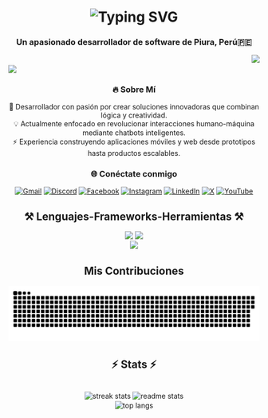 <h1 align="center">
  
  <img src="https://readme-typing-svg.herokuapp.com?font=Fira+Code&size=40&pause=1000&color=FF691F&center=true&vCenter=true&width=500&height=100&lines=Hola+Devs+%F0%9F%91%8B;Soy+ManuelNZ20+%F0%9F%91%8B%F0%9F%91%A8%E2%80%8D%F0%9F%92%BB" alt="Typing SVG" />
  
</h1>

<h3 align="center">Un apasionado desarrollador de software de Piura, Perú🇵🇪</h3>

<img align="right" src="https://visitor-badge.laobi.icu/badge?page_id=manuelnz20.manuelnz20"/>

<br/>

<img align="center" src="https://res.cloudinary.com/dqpzipc8i/image/upload/v1753717573/banner_logo_1_copy_lntt4j.png"/>

<div align="center">

### 🔥 **Sobre Mí**

🚀 Desarrollador con pasión por crear soluciones innovadoras que combinan lógica y creatividad.  
💡 Actualmente enfocado en revolucionar interacciones humano-máquina mediante chatbots inteligentes.  
⚡ Experiencia construyendo aplicaciones móviles y web desde prototipos hasta productos escalables.

</div>

<div align="center">

### 🌐 Conéctate conmigo

[![Gmail](https://img.shields.io/badge/Gmail--informational?style=social&logo=gmail)](mailto:manuel08n@gmail.com) [![Discord](https://img.shields.io/badge/Discord-%237289DA.svg?logo=discord&logoColor=white)](https://discord.gg/tFP8n2ja) [![Facebook](https://img.shields.io/badge/Facebook-%231877F2.svg?logo=Facebook&logoColor=white)](https://www.facebook.com/manuelwalter.navarrozeta.3) [![Instagram](https://img.shields.io/badge/Instagram-%23E4405F.svg?logo=Instagram&logoColor=white)](https://www.instagram.com/navarro_zedev) [![LinkedIn](https://img.shields.io/badge/LinkedIn-%230077B5.svg?logo=linkedin&logoColor=white)](https://www.linkedin.com/in/manuel-walter-navarro-zeta) [![X](https://img.shields.io/badge/X-black.svg?logo=X&logoColor=white)](https://x.com/ManuelWalterN) [![YouTube](https://img.shields.io/badge/YouTube-%23FF0000.svg?logo=YouTube&logoColor=white)](https://www.youtube.com/@AdonisDev08) 

</div>

<h2 align="center">⚒️ Lenguajes-Frameworks-Herramientas ⚒️</h2>

<div align="center">
    <img src="https://skillicons.dev/icons?i=vscode,html,css,php,bootstrap,nodejs,javascript,typescript,tailwind,react,nextjs" />
    <img src="https://skillicons.dev/icons?i=dart,flutter,supabase,firebase,mysql,postgresql,nestjs,mongodb,cpp,java" /><br>
    <img src="https://skillicons.dev/icons?i=github,git,figma,notion,androidstudio,netlify,vercel,heroku" /><br>
</div>

<!-- Snake Animation -->
<div align="center">

## Mis Contribuciones 
  
  ![snake gif](https://github.com/ManuelNZ20/ManuelNZ20/blob/output/github-snake-dark.svg)

</div>

<h2 align="center">⚡ Stats ⚡</h2>

<br>
<div align=center>
  <img width=390 src="https://github-readme-streak-stats-manuelnz20.vercel.app/?user=manuelnz20&count_private=true&theme=react&border_radius=10" alt="streak stats"/>
  <img width=390 src="https://github-readme-stats-manuelnz20.vercel.app/api?username=manuelnz20&count_private=true&show_icons=true&theme=react&rank_icon=github&border_radius=10" alt="readme stats" />
  <br/>
  <img width=325 align="center" src="https://github-readme-stats-manuelnz20.vercel.app/api/top-langs/?username=salesp07&hide=HTML&langs_count=8&layout=compact&theme=react&border_radius=10&size_weight=0.5&count_weight=0.5&exclude_repo=github-readme-stats" alt="top langs" />
</div>

<br/><br/>
